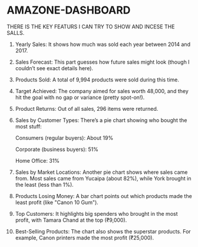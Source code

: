 # AMAZONE-DASHBOARD
THERE IS THE KEY FEATURS I CAN TRY TO SHOW AND INCESE THE SALLS.
1. Yearly Sales: It shows how much was sold each year between 2014 and 2017.

2. Sales Forecast: This part guesses how future sales might look (though I couldn’t see exact details here).

3. Products Sold: A total of 9,994 products were sold during this time.

4. Target Achieved: The company aimed for sales worth 48,000, and they hit the goal with no gap or variance (pretty spot-on!).

5. Product Returns: Out of all sales, 296 items were returned.

6. Sales by Customer Types: There’s a pie chart showing who bought the most stuff:

   Consumers (regular buyers): About 19%

   Corporate (business buyers): 51%

   Home Office: 31%

7. Sales by Market Locations: Another pie chart shows where sales came from. Most sales came from Yucaipa (about 82%), while York brought in the least (less than 1%).

8. Products Losing Money: A bar chart points out which products made the least profit (like "Canon 10 Gum").

9. Top Customers: It highlights big spenders who brought in the most profit, with Tamara Chand at the top (₹9,000).

10. Best-Selling Products: The chart also shows the superstar products. For example, Canon printers made the most profit (₹25,000).

